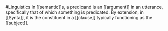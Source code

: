 #Linguistics 
In [[semantic]]s, a predicand is an [[argument]] in an utterance, specifically that of which something is predicated. By extension, in [[Synta]], it is the constituent in a [[clause]] typically functioning as the [[subject]].